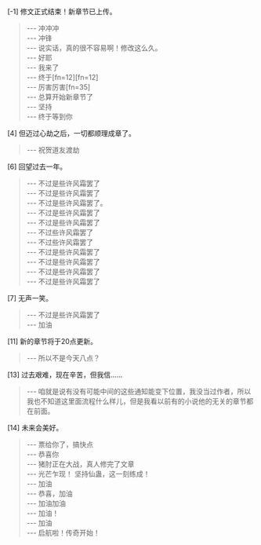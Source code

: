 
[-1] 修文正式结束！新章节已上传。
>--- 冲冲冲<br>
>--- 冲锋<br>
>--- 说实话，真的很不容易啊！修改这么久。<br>
>--- 好耶<br>
>--- 我来了<br>
>--- 终于[fn=12][fn=12]<br>
>--- 厉害厉害[fn=35]<br>
>--- 总算开始新章节了<br>
>--- 坚持<br>
>--- 终于等到你<br>

[4] 但迈过心劫之后，一切都顺理成章了。
>--- 祝贺道友渡劫<br>

[6] 回望过去一年。
>--- 不过是些许风霜罢了<br>
>--- 不过是些许风霜罢了<br>
>--- 不过是些许风霜罢了。<br>
>--- 不过是些许风霜罢了<br>
>--- 不过是些许风霜罢了<br>
>--- 不过些许风霜罢了<br>
>--- 不过些许风霜罢了<br>
>--- 不过是些许风霜罢了<br>
>--- 不过是些许风霜罢了<br>
>--- 不过是些许风霜罢了<br>
>--- 不过是些许风霜罢了<br>

[7] 无声一笑。
>--- 不过是些许风霜罢了<br>
>--- 加油<br>

[11] 新的章节将于20点更新。
>--- 所以不是今天八点？<br>

[13] 过去艰难，现在辛苦，但我信……
>--- 咱就是说有没有可能中间的这些通知能变下位置，我没当过作者，所以我也不知道这里面流程什么样儿，但是我看以前有的小说他的无关的章节都在前面。<br>

[14] 未来会美好。
>--- 票给你了，搞快点<br>
>--- 恭喜你<br>
>--- 猪肘正在大战，真人修完了文章<br>
>--- 光芒乍现！
坚持仙蛊，这一刻练成！<br>
>--- 加油<br>
>--- 恭喜，加油<br>
>--- 加油加油<br>
>--- 加油！<br>
>--- 加油<br>
>--- 启航啦！传奇开始！<br>
